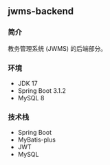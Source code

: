 ## jwms-backend
### 简介
教务管理系统 (JWMS) 的后端部分。
### 环境
- JDK 17
- Spring Boot 3.1.2
- MySQL 8
### 技术栈
- Spring Boot
- MyBatis-plus
- JWT
- MySQL
